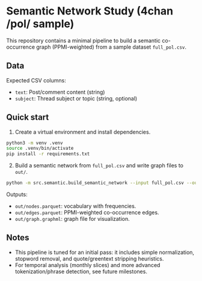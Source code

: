 # Semantic Network Study (4chan /pol/ sample)

This repository contains a minimal pipeline to build a semantic co-occurrence graph (PPMI-weighted) from a sample dataset `full_pol.csv`.

## Data

Expected CSV columns:
- `text`: Post/comment content (string)
- `subject`: Thread subject or topic (string, optional)

## Quick start

1) Create a virtual environment and install dependencies.

```bash
python3 -m venv .venv
source .venv/bin/activate
pip install -r requirements.txt
```

2) Build a semantic network from `full_pol.csv` and write graph files to `out/`.

```bash
python -m src.semantic.build_semantic_network --input full_pol.csv --outdir out --min-df 5 --window 10 --topk 20
```

Outputs:
- `out/nodes.parquet`: vocabulary with frequencies.
- `out/edges.parquet`: PPMI-weighted co-occurrence edges.
- `out/graph.graphml`: graph file for visualization.

## Notes
- This pipeline is tuned for an initial pass: it includes simple normalization, stopword removal, and quote/greentext stripping heuristics.
- For temporal analysis (monthly slices) and more advanced tokenization/phrase detection, see future milestones.